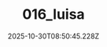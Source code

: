 ---
title: "016_luisa"
description: ""
image: "/uploads/photos/1761814245221-016_luisa.webp"
display: "/uploads/photos/1761814245221-016_luisa-display.webp"
thumbnail: "/uploads/photos/1761814245221-016_luisa-thumb.webp"
width: 4000
height: 6000
featured: false
date: 2025-10-30T08:50:45.228Z
order: 0
---